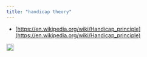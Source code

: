 ```yaml
---
title: "handicap theory"
---
```


- [https://en.wikipedia.org/wiki/Handicap_principle](https://en.wikipedia.org/wiki/Handicap_principle)

<img src='https://scrapbox.io/api/pages/nishio-en/en/icon' alt='en.icon' height="19.5"/>